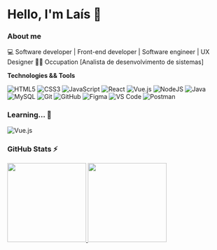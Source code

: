# Hello, I'm Laís 👋

### About me

💻 Software developer | Front-end developer | Software engineer | UX Designer
👩‍💻 Occupation [Analista de desenvolvimento de sistemas] 

**Technologies && Tools**

![HTML5](https://img.shields.io/badge/html5-333333.svg?style=for-the-badge&logo=html5&logoColor=white)
![CSS3](https://img.shields.io/badge/css3-333333.svg?style=for-the-badge&logo=css3&logoColor=white)
![JavaScript](https://img.shields.io/badge/javascript-%333333.svg?style=for-the-badge&logo=javascript&logoColor=%23F7DF1E)
![React](https://img.shields.io/badge/react-333333.svg?style=for-the-badge&logo=react&logoColor=%2361DAFB)
![Vue.js](https://img.shields.io/badge/vuejs-333333.svg?style=for-the-badge&logo=vuedotjs&logoColor=%234FC08D)
![NodeJS](https://img.shields.io/badge/node.js-333333?style=for-the-badge&logo=node.js&logoColor=white)
![Java](https://img.shields.io/badge/-Java-333333?style=flat&logo=Java&logoColor=007396)
![MySQL](https://img.shields.io/badge/-MySQL-333333?style=flat&logo=mysql)
![Git](https://img.shields.io/badge/git-333333.svg?style=for-the-badge&logo=git&logoColor=white)
![GitHub](https://img.shields.io/badge/github-333333.svg?style=for-the-badge&logo=github&logoColor=white)
![Figma](https://img.shields.io/badge/figma333333.svg?style=for-the-badge&logo=figma&logoColor=white)
![VS Code](https://img.shields.io/badge/VS%20Code-333333.svg?style=for-the-badge&logo=visual-studio-code&logoColor=white)
![Postman](https://img.shields.io/badge/-Postman-333333?style=flat&logo=postman)


### Learning... 🧩

![Vue.js](https://img.shields.io/badge/vuejs-%2335495e.svg?style=for-the-badge&logo=vuedotjs&logoColor=%234FC08D)


### GitHub Stats ⚡
<div>
<a href="https://github.com/lais-mm">
<img height="180em" src="https://github-readme-stats.vercel.app/api/top-langs/?username=lais-mm&layout=compact&langs_count=7&theme=dracula"/>
<img height="180em" src="https://github-readme-stats.vercel.app/api?username=lais-mm&show_icons=true&theme=dracula&include_all_commits=true&count_private=true"/>
</div>
